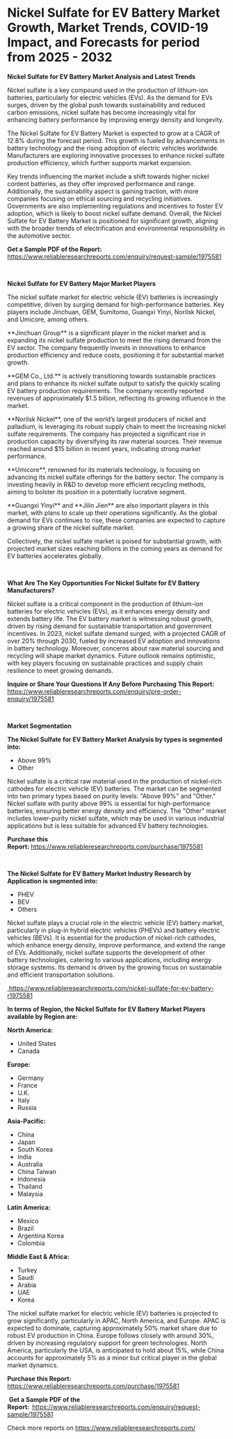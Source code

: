<p><h1>Nickel Sulfate for EV Battery Market Growth, Market Trends, COVID-19 Impact, and Forecasts for period from 2025 - 2032</h1></p><p><strong>Nickel Sulfate for EV Battery Market Analysis and Latest Trends</strong></p>
<p><p>Nickel sulfate is a key compound used in the production of lithium-ion batteries, particularly for electric vehicles (EVs). As the demand for EVs surges, driven by the global push towards sustainability and reduced carbon emissions, nickel sulfate has become increasingly vital for enhancing battery performance by improving energy density and longevity. </p><p>The Nickel Sulfate for EV Battery Market is expected to grow at a CAGR of 12.8% during the forecast period. This growth is fueled by advancements in battery technology and the rising adoption of electric vehicles worldwide. Manufacturers are exploring innovative processes to enhance nickel sulfate production efficiency, which further supports market expansion.</p><p>Key trends influencing the market include a shift towards higher nickel content batteries, as they offer improved performance and range. Additionally, the sustainability aspect is gaining traction, with more companies focusing on ethical sourcing and recycling initiatives. Governments are also implementing regulations and incentives to foster EV adoption, which is likely to boost nickel sulfate demand. Overall, the Nickel Sulfate for EV Battery Market is positioned for significant growth, aligning with the broader trends of electrification and environmental responsibility in the automotive sector.</p></p>
<p><strong>Get a Sample PDF of the Report:&nbsp;</strong> <a href="https://www.reliableresearchreports.com/enquiry/request-sample/1975581?utm_campaign=1950&utm_medium=2&utm_source=Github&utm_content=ia&utm_term=04022025&utm_id=nickel-sulfate-for-ev-battery">https://www.reliableresearchreports.com/enquiry/request-sample/1975581</a></p>
<p>&nbsp;</p>
<p><strong>Nickel Sulfate for EV Battery Major Market Players</strong></p>
<p><p>The nickel sulfate market for electric vehicle (EV) batteries is increasingly competitive, driven by surging demand for high-performance batteries. Key players include Jinchuan, GEM, Sumitomo, Guangxi Yinyi, Norilsk Nickel, and Umicore, among others.</p><p>**Jinchuan Group** is a significant player in the nickel market and is expanding its nickel sulfate production to meet the rising demand from the EV sector. The company frequently invests in innovations to enhance production efficiency and reduce costs, positioning it for substantial market growth.</p><p>**GEM Co., Ltd.** is actively transitioning towards sustainable practices and plans to enhance its nickel sulfate output to satisfy the quickly scaling EV battery production requirements. The company recently reported revenues of approximately $1.5 billion, reflecting its growing influence in the market.</p><p>**Norilsk Nickel**, one of the world’s largest producers of nickel and palladium, is leveraging its robust supply chain to meet the increasing nickel sulfate requirements. The company has projected a significant rise in production capacity by diversifying its raw material sources. Their revenue reached around $15 billion in recent years, indicating strong market performance.</p><p>**Umicore**, renowned for its materials technology, is focusing on advancing its nickel sulfate offerings for the battery sector. The company is investing heavily in R&D to develop more efficient recycling methods, aiming to bolster its position in a potentially lucrative segment.</p><p>**Guangxi Yinyi** and **Jilin Jien** are also important players in this market, with plans to scale up their operations significantly. As the global demand for EVs continues to rise, these companies are expected to capture a growing share of the nickel sulfate market.</p><p>Collectively, the nickel sulfate market is poised for substantial growth, with projected market sizes reaching billions in the coming years as demand for EV batteries accelerates globally.</p></p>
<p>&nbsp;</p>
<p><strong>What Are The Key Opportunities For Nickel Sulfate for EV Battery Manufacturers?</strong></p>
<p><p>Nickel sulfate is a critical component in the production of lithium-ion batteries for electric vehicles (EVs), as it enhances energy density and extends battery life. The EV battery market is witnessing robust growth, driven by rising demand for sustainable transportation and government incentives. In 2023, nickel sulfate demand surged, with a projected CAGR of over 20% through 2030, fueled by increased EV adoption and innovations in battery technology. Moreover, concerns about raw material sourcing and recycling will shape market dynamics. Future outlook remains optimistic, with key players focusing on sustainable practices and supply chain resilience to meet growing demands.</p></p>
<p><strong>Inquire or Share Your Questions If Any Before Purchasing This Report:</strong> <a href="https://www.reliableresearchreports.com/enquiry/pre-order-enquiry/1975581?utm_campaign=1950&utm_medium=2&utm_source=Github&utm_content=ia&utm_term=04022025&utm_id=nickel-sulfate-for-ev-battery">https://www.reliableresearchreports.com/enquiry/pre-order-enquiry/1975581</a></p>
<p>&nbsp;</p>
<p><strong>Market Segmentation</strong></p>
<p><strong>The Nickel Sulfate for EV Battery Market Analysis by types is segmented into:</strong></p>
<p><ul><li>Above 99%</li><li>Other</li></ul></p>
<p><p>Nickel sulfate is a critical raw material used in the production of nickel-rich cathodes for electric vehicle (EV) batteries. The market can be segmented into two primary types based on purity levels: "Above 99%" and "Other." Nickel sulfate with purity above 99% is essential for high-performance batteries, ensuring better energy density and efficiency. The "Other" market includes lower-purity nickel sulfate, which may be used in various industrial applications but is less suitable for advanced EV battery technologies.</p></p>
<p><strong>Purchase this Report:&nbsp;</strong><a href="https://www.reliableresearchreports.com/purchase/1975581?utm_campaign=1950&utm_medium=2&utm_source=Github&utm_content=ia&utm_term=04022025&utm_id=nickel-sulfate-for-ev-battery">https://www.reliableresearchreports.com/purchase/1975581</a></p>
<p>&nbsp;</p>
<p><strong>The Nickel Sulfate for EV Battery Market Industry Research by Application is segmented into:</strong></p>
<p><ul><li>PHEV</li><li>BEV</li><li>Others</li></ul></p>
<p><p>Nickel sulfate plays a crucial role in the electric vehicle (EV) battery market, particularly in plug-in hybrid electric vehicles (PHEVs) and battery electric vehicles (BEVs). It is essential for the production of nickel-rich cathodes, which enhance energy density, improve performance, and extend the range of EVs. Additionally, nickel sulfate supports the development of other battery technologies, catering to various applications, including energy storage systems. Its demand is driven by the growing focus on sustainable and efficient transportation solutions.</p></p>
<p><a href="https://www.reliableresearchreports.com/nickel-sulfate-for-ev-battery-r1975581?utm_campaign=1950&utm_medium=2&utm_source=Github&utm_content=ia&utm_term=04022025&utm_id=nickel-sulfate-for-ev-battery">&nbsp;https://www.reliableresearchreports.com/nickel-sulfate-for-ev-battery-r1975581</a></p>
<p><strong>In terms of Region, the Nickel Sulfate for EV Battery Market Players available by Region are:</strong></p>
<p>
    <p> <strong> North America: </strong>
        <ul>
            <li>United States</li>
            <li>Canada</li>
        </ul>
        </p> 
    <p> <strong> Europe: </strong>
        <ul>
            <li>Germany</li>
            <li>France</li>
            <li>U.K.</li>
            <li>Italy</li>
            <li>Russia</li>
        </ul>
        </p> 
    <p> <strong> Asia-Pacific: </strong>
        <ul>
            <li>China</li>
            <li>Japan</li>
            <li>South Korea</li>
            <li>India</li>
            <li>Australia</li>
            <li>China Taiwan</li>
            <li>Indonesia</li>
            <li>Thailand</li>
            <li>Malaysia</li>
        </ul>
        </p> 
    <p> <strong> Latin America: </strong>
        <ul>
            <li>Mexico</li>
            <li>Brazil</li>
            <li>Argentina Korea</li>
            <li>Colombia</li>
        </ul>
        </p> 
    <p> <strong> Middle East & Africa: </strong>
        <ul>
            <li>Turkey</li>
            <li>Saudi</li>
            <li>Arabia</li>
            <li>UAE</li>
            <li>Korea</li>
        </ul>
    </p>
    </p>
<p><p>The nickel sulfate market for electric vehicle (EV) batteries is projected to grow significantly, particularly in APAC, North America, and Europe. APAC is expected to dominate, capturing approximately 50% market share due to robust EV production in China. Europe follows closely with around 30%, driven by increasing regulatory support for green technologies. North America, particularly the USA, is anticipated to hold about 15%, while China accounts for approximately 5% as a minor but critical player in the global market dynamics.</p></p>
<p><strong>Purchase this Report: </strong><a href="https://www.reliableresearchreports.com/purchase/1975581?utm_campaign=1950&utm_medium=2&utm_source=Github&utm_content=ia&utm_term=04022025&utm_id=nickel-sulfate-for-ev-battery">https://www.reliableresearchreports.com/purchase/1975581</a></p>
<p>&nbsp;<strong>Get a Sample PDF of the Report:&nbsp;&nbsp;</strong><a href="https://www.reliableresearchreports.com/enquiry/request-sample/1975581?utm_campaign=1950&utm_medium=2&utm_source=Github&utm_content=ia&utm_term=04022025&utm_id=nickel-sulfate-for-ev-battery">https://www.reliableresearchreports.com/enquiry/request-sample/1975581</a></p>
<p><strong></strong></p>
<p>Check more reports on <a href="https://www.reliableresearchreports.com/?utm_campaign=1950&utm_medium=2&utm_source=Github&utm_content=ia&utm_term=04022025&utm_id=nickel-sulfate-for-ev-battery">https://www.reliableresearchreports.com/</a></p>